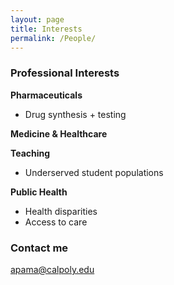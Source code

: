 ```yaml
---
layout: page
title: Interests
permalink: /People/
---
```


### Professional Interests

**Pharmaceuticals**
* Drug synthesis + testing

**Medicine & Healthcare**

**Teaching**
* Underserved student populations

**Public Health**
* Health disparities 
* Access to care


### Contact me

[apama@calpoly.edu](mailto:apama@calpoly.edu)
 
